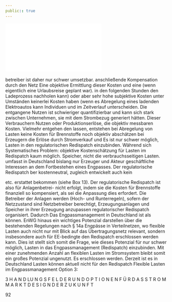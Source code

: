 ```yaml
---
public:: true
---
```

![./pages/page94.pdf](../assets/./pages/page94.pdf)




betreiber ist daher nur schwer umsetzbar.
anschließende Kompensation durch den Netz­
Eine objektive Ermittlung dieser Kosten und eine
(wenn eigentlich eine Urlaubsreise geplant war).
in den folgenden Stunden den Ladeprozess nachholen kann) oder aber sehr hohe subjektive Kosten
unter Umständen keinerlei Kosten haben (wenn es
Abregelung eines ladenden Elektroautos kann
Individuen und im Zeitverlauf unterscheiden. Die
entgangene Nutzen ist schwieriger quantifizierbar und kann sich stark zwischen Unternehmen,
sie mit dem Strombezug generiert hätten. Dieser
Verbrauchern Nutzen oder Produktionserlöse, die
objektiv messbaren Kosten. Vielmehr entgehen den
lassen, entstehen bei Abregelung von Lasten keine
Kosten für Brennstoffe noch objektiv abschätzen
bei Erzeugern die Erlöse durch Stromverkauf und
Es ist nur schwer möglich, Lasten in den regulatorischen Redispatch einzubinden. Während sich
Systematisches Problem: objektive Kostenschätzung für Lasten im Redispatch kaum möglich.
Speicher, nicht die verbrauchsseitigen Lasten.
umfasst in Deutschland bislang nur Erzeuger und
Akteur geschäftliche Interessen an dem Fortbestehen eines Engpasses. Der regulatorische Redispatch
ber kostenneutral, zugleich entwickelt auch kein

etc. erstattet bekommen (siehe Box 13). Der regulatorische Redispatch ist also für Anlagenbetrei-
nicht erfolgt, indem sie die Kosten für Brennstoffe
finanziell so kompensiert, als sei die Anpassung
dies erfordert. Die Betreiber der Anlagen werden
(Hoch- und Runterregeln), sofern der Netzzustand
sind Netzbetreiber berechtigt, Erzeugungsanlagen und Speicher in ihrer Erzeugung anzupassen
regulatorischer Redispatch organisiert. Dadurch
Das Engpassmanagement in Deutschland ist als
können.
EnWG hinaus ein wichtiges Potenzial darstellen
über die bestehenden Regelungen nach § 14a
Engpässe in Verteilnetzen, wo flexible Lasten auch
nicht nur mit Blick auf das Übertragungsnetz relevant, sondern insbesondere auch für EE-bedingte
den Redispatch erschlossen werden kann. Dies ist
stellt sich somit die Frage, wie dieses Potenzial für
nur schwer möglich, Lasten in das Engpassmanagement (Redispatch) einzubinden. Mit einer zunehmenden Anzahl an flexiblen Lasten im Stromsystem bleibt somit ein großes Potenzial ungenutzt. Es
erschlossen werden. Derzeit ist es in Deutschland
Lasten können aktuell nicht für den Redispatch
Flexible Lasten im Engpass­management
Option 3:

3 H A N D LU N G S F E L D E R U N D O P T I O N E N F Ü R D A S S T R O M M A R K T D E S I G N D E R Z U K U N F T

92
